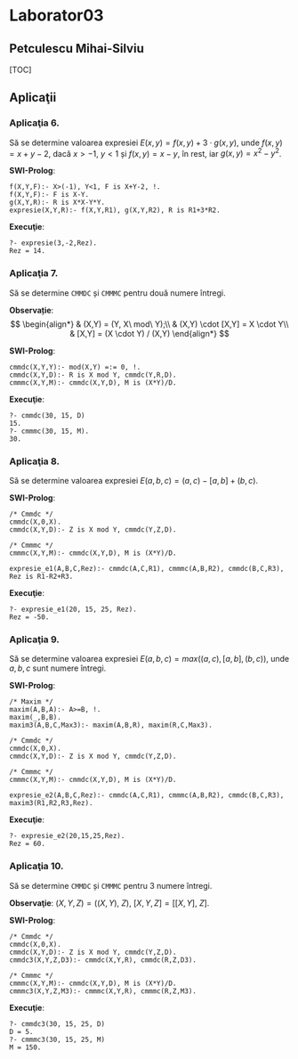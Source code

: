 # Laborator03

## Petculescu Mihai-Silviu

[TOC]

## Aplicaţii

### Aplicaţia 6.

Să se determine valoarea expresiei $E(x,y) = f(x,y) + 3 \cdot g(x,y)$, unde $f(x,y) = x + y - 2$, dacă $x>-1$, $y < 1$ și  $f(x,y) = x - y$, în rest, iar $g(x,y) = x^2 - y^2$.

**SWI-Prolog**:

```apl
f(X,Y,F):- X>(-1), Y<1, F is X+Y-2, !.
f(X,Y,F):- F is X-Y.
g(X,Y,R):- R is X*X-Y*Y.
expresie(X,Y,R):- f(X,Y,R1), g(X,Y,R2), R is R1+3*R2.
```

**Execuţie**:

```apl
?- expresie(3,-2,Rez).
Rez = 14.
```

### Aplicaţia 7.

Să se determine `CMMDC` și `CMMMC` pentru două numere întregi.

**Observație**:
$$
\begin{align*}
& (X,Y) = (Y, X\ mod\ Y);\\
& (X,Y) \cdot [X,Y] = X \cdot Y\\
& [X,Y] = (X \cdot Y) / (X,Y)
\end{align*}
$$

**SWI-Prolog**:

```apl
cmmdc(X,Y,Y):- mod(X,Y) =:= 0, !.
cmmdc(X,Y,D):- R is X mod Y, cmmdc(Y,R,D).
cmmmc(X,Y,M):- cmmdc(X,Y,D), M is (X*Y)/D.
```

**Execuţie**:

```apl
?- cmmdc(30, 15, D)
15.
?- cmmmc(30, 15, M).
30.
```


### Aplicaţia 8.

Să se determine valoarea expresiei $E(a,b,c) = (a,c)-[a,b]+(b,c)$.

**SWI-Prolog**:

```apl
/* Cmmdc */
cmmdc(X,0,X).
cmmdc(X,Y,D):- Z is X mod Y, cmmdc(Y,Z,D).

/* Cmmmc */
cmmmc(X,Y,M):- cmmdc(X,Y,D), M is (X*Y)/D.

expresie_e1(A,B,C,Rez):- cmmdc(A,C,R1), cmmmc(A,B,R2), cmmdc(B,C,R3), Rez is R1-R2+R3.
```

**Execuţie**:

```apl
?- expresie_e1(20, 15, 25, Rez).
Rez = -50.
```

### Aplicaţia 9.

Să se determine valoarea expresiei $E(a,b,c) = max((a,c),[a,b],(b,c))$, unde $a,b,c$ sunt numere întregi.

**SWI-Prolog**:

```apl
/* Maxim */
maxim(A,B,A):- A>=B, !.
maxim(_,B,B).
maxim3(A,B,C,Max3):- maxim(A,B,R), maxim(R,C,Max3).

/* Cmmdc */
cmmdc(X,0,X).
cmmdc(X,Y,D):- Z is X mod Y, cmmdc(Y,Z,D).

/* Cmmmc */
cmmmc(X,Y,M):- cmmdc(X,Y,D), M is (X*Y)/D.

expresie_e2(A,B,C,Rez):- cmmdc(A,C,R1), cmmmc(A,B,R2), cmmdc(B,C,R3), maxim3(R1,R2,R3,Rez).
```

**Execuţie**:

```apl
?- expresie_e2(20,15,25,Rez).
Rez = 60.
```

### Aplicaţia 10.

Să se determine `CMMDC` și `CMMMC` pentru 3 numere întregi.

**Observaţie**: $(X,Y,Z) = ((X,Y),\ Z)$, $[X,Y,Z] = [[X,Y],\ Z]$.

**SWI-Prolog**:

```apl
/* Cmmdc */
cmmdc(X,0,X).
cmmdc(X,Y,D):- Z is X mod Y, cmmdc(Y,Z,D).
cmmdc3(X,Y,Z,D3):- cmmdc(X,Y,R), cmmdc(R,Z,D3).

/* Cmmmc */
cmmmc(X,Y,M):- cmmdc(X,Y,D), M is (X*Y)/D.
cmmmc3(X,Y,Z,M3):- cmmmc(X,Y,R), cmmmc(R,Z,M3).
```

**Execuţie**:

```apl
?- cmmdc3(30, 15, 25, D)
D = 5.
?- cmmmc3(30, 15, 25, M)
M = 150.
```

